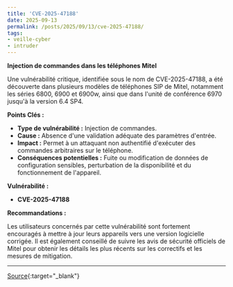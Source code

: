 ```yaml
---
title: 'CVE-2025-47188'
date: 2025-09-13
permalink: /posts/2025/09/13/cve-2025-47188/
tags:
- veille-cyber
- intruder
---
```

**Injection de commandes dans les téléphones Mitel**

Une vulnérabilité critique, identifiée sous le nom de CVE-2025-47188, a été découverte dans plusieurs modèles de téléphones SIP de Mitel, notamment les séries 6800, 6900 et 6900w, ainsi que dans l'unité de conférence 6970 jusqu'à la version 6.4 SP4.

**Points Clés :**

*   **Type de vulnérabilité :** Injection de commandes.
*   **Cause :** Absence d'une validation adéquate des paramètres d'entrée.
*   **Impact :** Permet à un attaquant non authentifié d'exécuter des commandes arbitraires sur le téléphone.
*   **Conséquences potentielles :** Fuite ou modification de données de configuration sensibles, perturbation de la disponibilité et du fonctionnement de l'appareil.

**Vulnérabilité :**

*   **CVE-2025-47188**

**Recommandations :**

Les utilisateurs concernés par cette vulnérabilité sont fortement encouragés à mettre à jour leurs appareils vers une version logicielle corrigée. Il est également conseillé de suivre les avis de sécurité officiels de Mitel pour obtenir les détails les plus récents sur les correctifs et les mesures de mitigation.

---
[Source](https://cvemon.intruder.io/cves/CVE-2025-47188){:target="_blank"}
